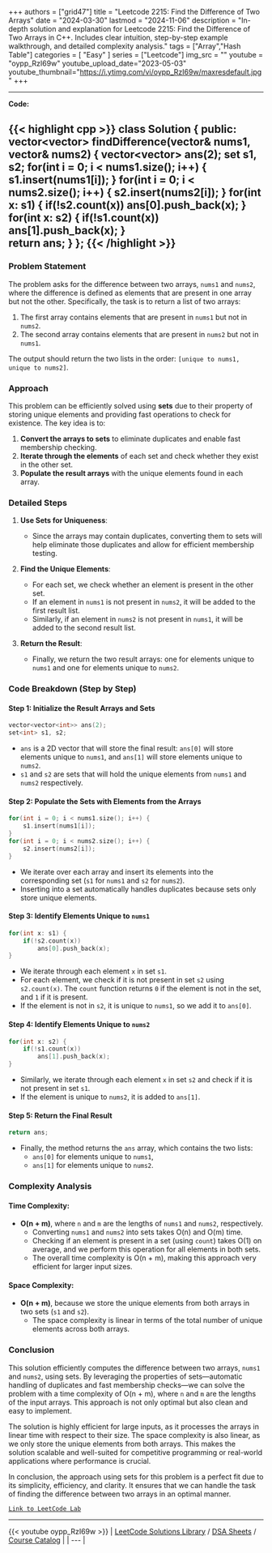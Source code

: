 
+++
authors = ["grid47"]
title = "Leetcode 2215: Find the Difference of Two Arrays"
date = "2024-03-30"
lastmod = "2024-11-06"
description = "In-depth solution and explanation for Leetcode 2215: Find the Difference of Two Arrays in C++. Includes clear intuition, step-by-step example walkthrough, and detailed complexity analysis."
tags = ["Array","Hash Table"]
categories = [
    "Easy"
]
series = ["Leetcode"]
img_src = ""
youtube = "oypp_RzI69w"
youtube_upload_date="2023-05-03"
youtube_thumbnail="https://i.ytimg.com/vi/oypp_RzI69w/maxresdefault.jpg"
+++



---
**Code:**

{{< highlight cpp >}}
class Solution {
public:
    vector<vector<int>> findDifference(vector<int>& nums1, vector<int>& nums2) {
        vector<vector<int>> ans(2);
        set<int> s1, s2;
        for(int i = 0; i < nums1.size(); i++) {
            s1.insert(nums1[i]);
        }
        for(int i = 0; i < nums2.size(); i++) {
            s2.insert(nums2[i]);
        }
        for(int x: s1) {
            if(!s2.count(x))
                ans[0].push_back(x);
        }
        for(int x: s2) {
            if(!s1.count(x))
                ans[1].push_back(x);
        }        
        return ans;
    }
};
{{< /highlight >}}
---

### Problem Statement

The problem asks for the difference between two arrays, `nums1` and `nums2`, where the difference is defined as elements that are present in one array but not the other. Specifically, the task is to return a list of two arrays:
1. The first array contains elements that are present in `nums1` but not in `nums2`.
2. The second array contains elements that are present in `nums2` but not in `nums1`.

The output should return the two lists in the order: `[unique to nums1, unique to nums2]`.

### Approach

This problem can be efficiently solved using **sets** due to their property of storing unique elements and providing fast operations to check for existence. The key idea is to:
1. **Convert the arrays to sets** to eliminate duplicates and enable fast membership checking.
2. **Iterate through the elements** of each set and check whether they exist in the other set.
3. **Populate the result arrays** with the unique elements found in each array.

### Detailed Steps

1. **Use Sets for Uniqueness**:
   - Since the arrays may contain duplicates, converting them to sets will help eliminate those duplicates and allow for efficient membership testing.
   
2. **Find the Unique Elements**:
   - For each set, we check whether an element is present in the other set.
   - If an element in `nums1` is not present in `nums2`, it will be added to the first result list.
   - Similarly, if an element in `nums2` is not present in `nums1`, it will be added to the second result list.

3. **Return the Result**:
   - Finally, we return the two result arrays: one for elements unique to `nums1` and one for elements unique to `nums2`.

### Code Breakdown (Step by Step)

#### Step 1: Initialize the Result Arrays and Sets
```cpp
vector<vector<int>> ans(2);
set<int> s1, s2;
```
- `ans` is a 2D vector that will store the final result: `ans[0]` will store elements unique to `nums1`, and `ans[1]` will store elements unique to `nums2`.
- `s1` and `s2` are sets that will hold the unique elements from `nums1` and `nums2` respectively.

#### Step 2: Populate the Sets with Elements from the Arrays
```cpp
for(int i = 0; i < nums1.size(); i++) {
    s1.insert(nums1[i]);
}
for(int i = 0; i < nums2.size(); i++) {
    s2.insert(nums2[i]);
}
```
- We iterate over each array and insert its elements into the corresponding set (`s1` for `nums1` and `s2` for `nums2`).
- Inserting into a set automatically handles duplicates because sets only store unique elements.

#### Step 3: Identify Elements Unique to `nums1`
```cpp
for(int x: s1) {
    if(!s2.count(x))
        ans[0].push_back(x);
}
```
- We iterate through each element `x` in set `s1`.
- For each element, we check if it is not present in set `s2` using `s2.count(x)`. The `count` function returns `0` if the element is not in the set, and `1` if it is present.
- If the element is not in `s2`, it is unique to `nums1`, so we add it to `ans[0]`.

#### Step 4: Identify Elements Unique to `nums2`
```cpp
for(int x: s2) {
    if(!s1.count(x))
        ans[1].push_back(x);
}
```
- Similarly, we iterate through each element `x` in set `s2` and check if it is not present in set `s1`.
- If the element is unique to `nums2`, it is added to `ans[1]`.

#### Step 5: Return the Final Result
```cpp
return ans;
```
- Finally, the method returns the `ans` array, which contains the two lists:
  - `ans[0]` for elements unique to `nums1`,
  - `ans[1]` for elements unique to `nums2`.

### Complexity Analysis

#### Time Complexity:
- **O(n + m)**, where `n` and `m` are the lengths of `nums1` and `nums2`, respectively.
  - Converting `nums1` and `nums2` into sets takes O(n) and O(m) time.
  - Checking if an element is present in a set (using `count`) takes O(1) on average, and we perform this operation for all elements in both sets.
  - The overall time complexity is O(n + m), making this approach very efficient for larger input sizes.

#### Space Complexity:
- **O(n + m)**, because we store the unique elements from both arrays in two sets (`s1` and `s2`).
  - The space complexity is linear in terms of the total number of unique elements across both arrays.

### Conclusion

This solution efficiently computes the difference between two arrays, `nums1` and `nums2`, using sets. By leveraging the properties of sets—automatic handling of duplicates and fast membership checks—we can solve the problem with a time complexity of O(n + m), where `n` and `m` are the lengths of the input arrays. This approach is not only optimal but also clean and easy to implement.

The solution is highly efficient for large inputs, as it processes the arrays in linear time with respect to their size. The space complexity is also linear, as we only store the unique elements from both arrays. This makes the solution scalable and well-suited for competitive programming or real-world applications where performance is crucial.

In conclusion, the approach using sets for this problem is a perfect fit due to its simplicity, efficiency, and clarity. It ensures that we can handle the task of finding the difference between two arrays in an optimal manner.

[`Link to LeetCode Lab`](https://leetcode.com/problems/find-the-difference-of-two-arrays/description/)

---
{{< youtube oypp_RzI69w >}}
| [LeetCode Solutions Library](https://grid47.xyz/leetcode/) / [DSA Sheets](https://grid47.xyz/sheets/) / [Course Catalog](https://grid47.xyz/courses/) |
| --- |

